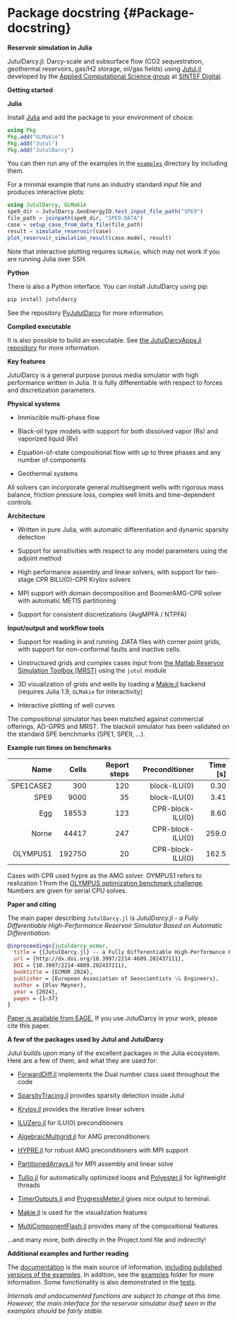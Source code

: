 
# Package docstring {#Package-docstring}

**Reservoir simulation in Julia**

JutulDarcy.jl: Darcy-scale and subsurface flow (CO2 sequestration, geothermal reservoirs, gas/H2 storage, oil/gas fields) using [Jutul.jl](https://github.com/sintefmath/Jutul.jl) developed by the [Applied Computational Science group](https://www.sintef.no/en/digital/departments-new/applied-mathematics/applied-computational-sciences/) at [SINTEF Digital](https://www.sintef.no/en/digital/).

**Getting started**

**Julia**

Install [Julia](https://julialang.org/) and add the package to your environment of choice:

```julia
using Pkg
Pkg.add("GLMakie")
Pkg.add("Jutul")
Pkg.add("JutulDarcy")
```


You can then run any of the examples in the [`examples`](https://github.com/sintefmath/JutulDarcy.jl/tree/main/examples) directory by including them.

For a minimal example that runs an industry standard input file and produces interactive plots:

```julia
using JutulDarcy, GLMakie
spe9_dir = JutulDarcy.GeoEnergyIO.test_input_file_path("SPE9")
file_path = joinpath(spe9_dir, "SPE9.DATA")
case = setup_case_from_data_file(file_path)
result = simulate_reservoir(case)
plot_reservoir_simulation_result(case.model, result)
```


Note that interactive plotting requires `GLMakie`, which may not work if you are running Julia over SSH.

**Python**

There is also a Python interface. You can install JutulDarcy using pip:

```bash
pip install jutuldarcy
```


See the repository [PyJutulDarcy](https://github.com/sintefmath/PyJutulDarcy) for more information.

**Compiled executable**

It is also possible to build an executable. See [the JutulDarcyApps.jl repository](https://github.com/sintefmath/JutulDarcyApps.jl/tree/master/mpi_simulator) for more information.

**Key features**

JutulDarcy is a general purpose porous media simulator with high performance written in Julia. It is fully differentiable with respect to forces and discretization parameters.

**Physical systems**
- Immiscible multi-phase flow
  
- Black-oil type models with support for both dissolved vapor (Rs) and vaporized liquid (Rv)
  
- Equation-of-state compositional flow with up to three phases and any number of components
  
- Geothermal systems
  

All solvers can incorporate general multisegment wells with rigorous mass balance, friction pressure loss, complex well limits and time-dependent controls.

**Architecture**
- Written in pure Julia, with automatic differentiation and dynamic sparsity detection
  
- Support for sensitivities with respect to any model parameters using the adjoint method
  
- High performance assembly and linear solvers, with support for two-stage CPR BILU(0)-CPR Krylov solvers
  
- MPI support with domain decomposition and BoomerAMG-CPR solver with automatic METIS partitioning
  
- Support for consistent discretizations (AvgMPFA / NTPFA)
  

**Input/output and workflow tools**
- Support for reading in and running .DATA files with corner point grids, with support for non-conformal faults and inactive cells.
  
- Unstructured grids and complex cases input from [the Matlab Reservoir Simulation Toolbox (MRST)](https://www.mrst.no) using the `jutul` module
  
- 3D visualization of grids and wells by loading a [Makie.jl](https://docs.makie.org/stable/) backend (requires Julia 1.9, `GLMakie` for interactivity)
  
- Interactive plotting of well curves
  

The compositional simulator has been matched against commercial offerings, AD-GPRS and MRST. The blackoil simulator has been validated on the standard SPE benchmarks (SPE1, SPE9, ...).

**Example run times on benchmarks**

|      Name |  Cells | Report steps |   Preconditioner | Time [s] |
| ---------:| ------:| ------------:| ----------------:| --------:|
| SPE1CASE2 |    300 |          120 |     block-ILU(0) |     0.30 |
|      SPE9 |   9000 |           35 |     block-ILU(0) |     3.41 |
|       Egg |  18553 |          123 | CPR-block-ILU(0) |     8.60 |
|     Norne |  44417 |          247 | CPR-block-ILU(0) |    259.0 |
|  OLYMPUS1 | 192750 |           20 | CPR-block-ILU(0) |    162.5 |


Cases with CPR used hypre as the AMG solver. OYMPUS1 refers to realization 1 from the [OLYMPUS optimization benchmark challenge](https://link.springer.com/article/10.1007/s10596-020-10003-4). Numbers are given for serial CPU solves.

**Paper and citing**

The main paper describing `JutulDarcy.jl` is _JutulDarcy.jl - a Fully Differentiable High-Performance Reservoir Simulator Based on Automatic Differentiation_:

```bibtex
@inproceedings{jutuldarcy_ecmor,
  title = {{JutulDarcy.jl} -- a Fully Differentiable High-Performance Reservoir Simulator based on Automatic Differentiation},
  url = {http://dx.doi.org/10.3997/2214-4609.202437111},
  DOI = {10.3997/2214-4609.202437111},
  booktitle = {ECMOR 2024},
  publisher = {European Association of Geoscientists \& Engineers},
  author = {Olav Møyner},
  year = {2024},
  pages = {1–37}
}
```


[Paper is available from EAGE.](https://doi.org/10.3997/2214-4609.202437111) If you use JutulDarcy in your work, please cite this paper.

**A few of the packages used by Jutul and JutulDarcy**

Jutul builds upon many of the excellent packages in the Julia ecosystem. Here are a few of them, and what they are used for:
- [ForwardDiff.jl](https://github.com/JuliaDiff/ForwardDiff.jl) implements the Dual number class used throughout the code
  
- [SparsityTracing.jl](https://github.com/PALEOtoolkit/SparsityTracing.jl/) provides sparsity detection inside Jutul
  
- [Krylov.jl](https://github.com/JuliaSmoothOptimizers/Krylov.jl) provides the iterative linear solvers
  
- [ILUZero.jl](https://github.com/mcovalt/ILUZero.jl/blob/master/src/ILUZero.jl) for ILU(0) preconditioners
  
- [AlgebraicMultigrid.jl](https://github.com/JuliaLinearAlgebra/AlgebraicMultigrid.jl) for AMG preconditioners
  
- [HYPRE.jl](https://github.com/fredrikekre/HYPRE.jl) for robust AMG preconditioners with MPI support
  
- [PartitionedArrays.jl](https://github.com/fverdugo/PartitionedArrays.jl) for MPI assembly and linear solve
  
- [Tullio.jl](https://github.com/mcabbott/Tullio.jl) for automatically optimized loops and [Polyester.jl](https://github.com/JuliaSIMD/Polyester.jl) for lightweight threads
  
- [TimerOutputs.jl](https://github.com/KristofferC/TimerOutputs.jl) and [ProgressMeter.jl](https://github.com/timholy/ProgressMeter.jl) gives nice output to terminal.
  
- [Makie.jl](https://makie.juliaplots.org/) is used for the visualization features
  
- [MultiComponentFlash.jl](https://github.com/moyner/MultiComponentFlash.jl) provides many of the compositional features
  

...and many more, both directly in the Project.toml file and indirectly!

**Additional examples and further reading**

The [documentation](https://sintefmath.github.io/JutulDarcy.jl/dev/) is the main source of information, [including published versions of the examples](https://sintefmath.github.io/JutulDarcy.jl/dev/examples/introduction/wells_intro). In addition, see the [examples](https://github.com/sintefmath/JutulDarcy.jl/tree/main/examples) folder for more information. Some functionality is also demonstrated in the [tests](https://github.com/sintefmath/JutulDarcy.jl/tree/main/test).

_Internals and undocumented functions are subject to change at this time. However, the main interface for the reservoir simulator itself seen in the examples should be fairly stable._
